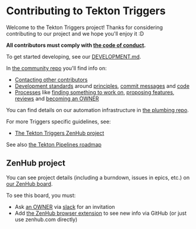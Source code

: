 # Contributing to Tekton Triggers

Welcome to the Tekton Triggers project! Thanks for considering contributing to
our project and we hope you'll enjoy it :D

**All contributors must comply with
[the code of conduct](./code-of-conduct.md).**

To get started developing, see our [DEVELOPMENT.md](./DEVELOPMENT.md).

In [the community repo](https://github.com/tektoncd/community) you'll find info
on:

- [Contacting other contributors](https://github.com/tektoncd/community/blob/master/contact.md)
- [Development standards](https://github.com/tektoncd/community/blob/master/standards.md)
  around
  [principles](https://github.com/tektoncd/community/blob/master/standards.md#principles),
  [commit messages](https://github.com/tektoncd/community/blob/master/standards.md#commit-messages)
  and
  [code](https://github.com/tektoncd/community/blob/master/standards.md#coding-standards)
- [Processes](https://github.com/tektoncd/community/blob/master/process.md) like
  [finding something to work on](https://github.com/tektoncd/community/blob/master/process.md#finding-something-to-work-on),
  [proposing features](https://github.com/tektoncd/community/blob/master/process.md#proposing-features),
  [reviews](https://github.com/tektoncd/community/blob/master/process.md#reviews)
  and
  [becoming an OWNER](https://github.com/tektoncd/community/blob/master/process.md#owners)

You can find details on our automation infrastructure in
[the plumbing repo](https://github.com/tektoncd/plumbing).

For more Triggers specific guidelines, see:

- [The Tekton Triggers ZenHub project](#zenhub-project)

See also
[the Tekton Pipelines roadmap](http://github.com/tektoncd/pipeline/blob/master/roadmap-2019.md)

## ZenHub project

You can see project details (including a burndown, issues in epics, etc.) on
[our ZenHub board](https://app.zenhub.com/workspaces/triggers-5d0ebce343e42a09a0a4a826).

To see this board, you must:

- Ask [an OWNER](OWNERS) via
  [slack](https://github.com/tektoncd/community/blob/master/contact.md#slack)
  for an invitation
- Add [the ZenHub browser extension](https://www.zenhub.com/extension) to see
  new info via GitHub (or just use zenhub.com directly)
